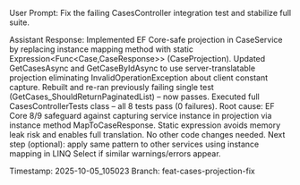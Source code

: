 User Prompt:
Fix the failing CasesController integration test and stabilize full suite.

Assistant Response:
Implemented EF Core-safe projection in CaseService by replacing instance mapping method with static Expression<Func<Case,CaseResponse>> (CaseProjection). Updated GetCasesAsync and GetCaseByIdAsync to use server-translatable projection eliminating InvalidOperationException about client constant capture. Rebuilt and re-ran previously failing single test (GetCases_ShouldReturnPaginatedList) – now passes. Executed full CasesControllerTests class – all 8 tests pass (0 failures). Root cause: EF Core 8/9 safeguard against capturing service instance in projection via instance method MapToCaseResponse. Static expression avoids memory leak risk and enables full translation. No other code changes needed. Next step (optional): apply same pattern to other services using instance mapping in LINQ Select if similar warnings/errors appear.

Timestamp: 2025-10-05_105023
Branch: feat-cases-projection-fix

